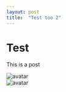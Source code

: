 ```yaml
---
layout: post
title:  "Test too 2"
---
```


# Test
This is a post


![avatar](/assets/panzertard-sf.jpg)  
![avatar](/elitedangerous-notes/assets/panzertard-sf.jpg)  

